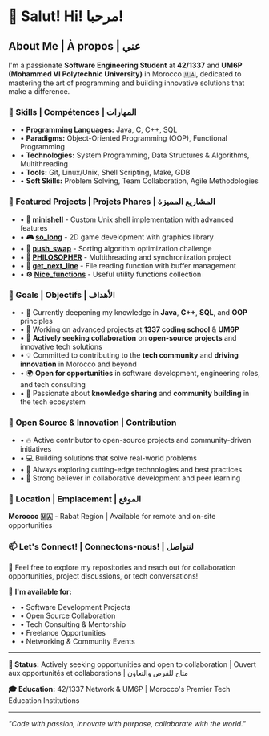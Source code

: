 # 👋 Salut! Hi! مرحبا!

## About Me | À propos | عني

I'm a passionate **Software Engineering Student** at **42/1337** and **UM6P (Mohammed VI Polytechnic University)** in Morocco 🇲🇦, dedicated to mastering the art of programming and building innovative solutions that make a difference.

### 🚀 Skills | Compétences | المهارات

- • **Programming Languages:** Java, C, C++, SQL
- • **Paradigms:** Object-Oriented Programming (OOP), Functional Programming
- • **Technologies:** System Programming, Data Structures & Algorithms, Multithreading
- • **Tools:** Git, Linux/Unix, Shell Scripting, Make, GDB
- • **Soft Skills:** Problem Solving, Team Collaboration, Agile Methodologies

### 💼 Featured Projects | Projets Phares | المشاريع المميزة

- • **🐚 [minishell](https://github.com/kaisen1337/minishell)** - Custom Unix shell implementation with advanced features
- • **🎮 [so_long](https://github.com/kaisen1337/so_long)** - 2D game development with graphics library
- • **🔄 [push_swap](https://github.com/kaisen1337/push_swap)** - Sorting algorithm optimization challenge
- • **🧠 [PHILOSOPHER](https://github.com/kaisen1337/PHILOSOPHER)** - Multithreading and synchronization project
- • **📖 [get_next_line](https://github.com/kaisen1337/get_next_line)** - File reading function with buffer management
- • **⚙️ [Nice_functions](https://github.com/kaisen1337/Nice_functions)** - Useful utility functions collection

### 🎯 Goals | Objectifs | الأهداف

- • 🌱 Currently deepening my knowledge in **Java**, **C++**, **SQL**, and **OOP** principles
- • 🔭 Working on advanced projects at **1337 coding school** & **UM6P**
- • 👯 **Actively seeking collaboration** on **open-source projects** and innovative tech solutions
- • 💡 Committed to contributing to the **tech community** and **driving innovation** in Morocco and beyond
- • 🌍 **Open for opportunities** in software development, engineering roles, and tech consulting
- • 🤝 Passionate about **knowledge sharing** and **community building** in the tech ecosystem

### 🌟 Open Source & Innovation | Contribution

- • 🔥 Active contributor to open-source projects and community-driven initiatives
- • 💻 Building solutions that solve real-world problems
- • 🚀 Always exploring cutting-edge technologies and best practices
- • 🤝 Strong believer in collaborative development and peer learning

### 📍 Location | Emplacement | الموقع

**Morocco 🇲🇦** - Rabat Region | Available for remote and on-site opportunities

### 📫 Let's Connect! | Connectons-nous! | لنتواصل

🔗 Feel free to explore my repositories and reach out for collaboration opportunities, project discussions, or tech conversations!

💬 **I'm available for:**
- • Software Development Projects
- • Open Source Collaboration
- • Tech Consulting & Mentorship
- • Freelance Opportunities
- • Networking & Community Events

---

**💼 Status:** Actively seeking opportunities and open to collaboration | Ouvert aux opportunités et collaborations | متاح للفرص والتعاون

**🎓 Education:** 42/1337 Network & UM6P | Morocco's Premier Tech Education Institutions

---

*"Code with passion, innovate with purpose, collaborate with the world."*
